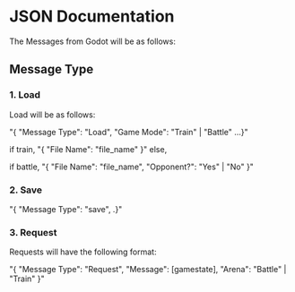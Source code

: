 # JSON Documentation

The Messages from Godot will be as follows:

## Message Type





### 1. Load

   Load will be as follows:

   "{ "Message Type": "Load", "Game Mode": "Train" | "Battle" ...}"

   if train, "{ "File Name": "file_name" }" else,

   if battle, "{ "File Name": "file_name", "Opponent?": "Yes" | "No" }"

### 2. Save

   "{ "Message Type": "save", .}"

### 3. Request

   Requests will have the following format:

   "{ "Message Type": "Request", "Message": [gamestate], "Arena": "Battle" | "Train" }"

